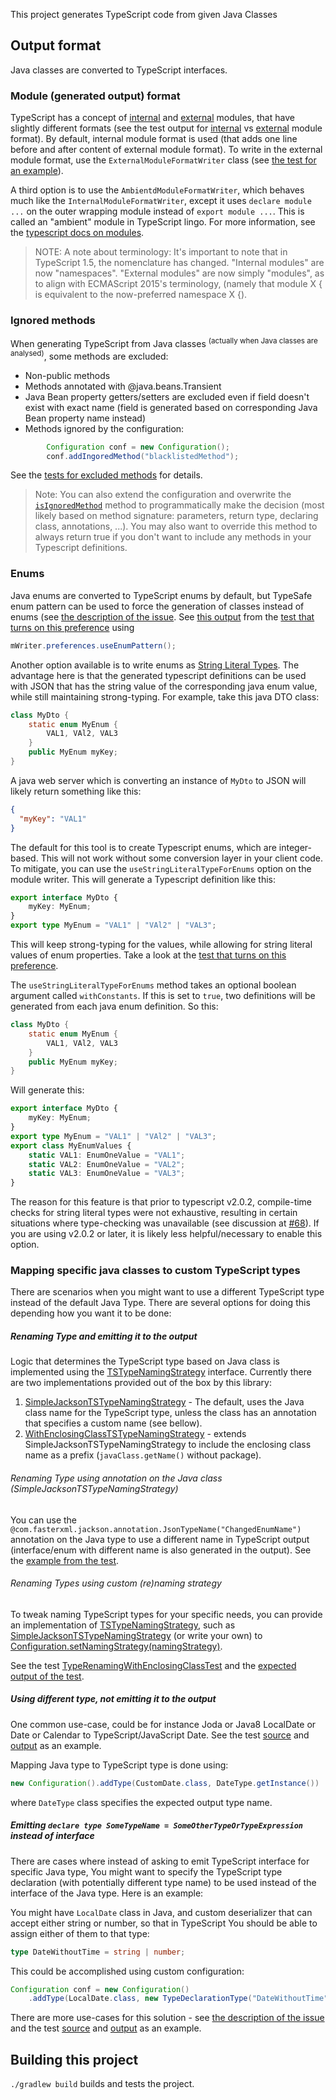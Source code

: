 This project generates TypeScript code from given Java Classes

## Output format
Java classes are converted to TypeScript interfaces.


### Module (generated output) format
TypeScript has a concept of [internal](http://www.typescriptlang.org/Handbook#modules) and [external](http://www.typescriptlang.org/Handbook#modules-going-external) modules, that have slightly different formats (see the test output for [internal](src/test/resources/java2typescript/jackson/module/DefinitionGeneratorTest.internalModuleFormat.d.ts) vs [external](src/test/resources/java2typescript/jackson/module/DefinitionGeneratorTest.externalModuleFormat.d.ts) module format). By default, internal module format is used (that adds one line before and after content of external module format). To write in the external module format, use the `ExternalModuleFormatWriter` class (see [the test for an example](src/test/java/java2typescript/jackson/module/DefinitionGeneratorTest.java#L85-L97)).

A third option is to use the `AmbientdModuleFormatWriter`, which behaves much like the `InternalModuleFormatWriter`, except it uses `declare module ...` on the outer wrapping module instead of `export module ...`. This is called an "ambient" module in TypeScript lingo. For more information, see the [typescript docs on modules](https://www.typescriptlang.org/docs/handbook/modules.html).

>NOTE: A note about terminology: It's important to note that in TypeScript 1.5, the nomenclature has changed. "Internal modules" are now "namespaces". "External modules" are now simply "modules", as to align with ECMAScript 2015's terminology, (namely that module X { is equivalent to the now-preferred namespace X {).

### Ignored methods
When generating TypeScript from Java classes <sup>(actually when Java classes are analysed)</sup>, some methods are excluded:
* Non-public methods
* Methods annotated with @java.beans.Transient
* Java Bean property getters/setters are excluded even if field doesn't exist with exact name (field is generated based on corresponding Java Bean property name instead)
* Methods ignored by the configuration:

```Java
		Configuration conf = new Configuration();
		conf.addIngoredMethod("blacklistedMethod");
```

See the [tests for excluded methods](src/test/java/java2typescript/jackson/module/ExcludedMethodsTest.java#L33-L65) for details.

> Note: You can also extend the configuration and overwrite the [`isIgnoredMethod`](src/main/java/java2typescript/jackson/module/Configuration.java#L44-L49) method to programmatically make the decision (most likely based on method signature: parameters, return type, declaring class, annotations, ...). You may also want to override this method to always return true if you don't want to include any methods in your Typescript definitions.


### Enums
Java enums are converted to TypeScript enums by default,
but TypeSafe enum pattern can be used to force the generation of classes instead of enums (see [the description of the issue](https://github.com/raphaeljolivet/java2typescript/issues/13).
See [this output](src/test/resources/java2typescript/jackson/module/WriterPreferencesTest.enumToEnumPattern.d.ts) from the [test that turns on this preference](src/test/java/java2typescript/jackson/module/WriterPreferencesTest.java#L49) using

```Java
mWriter.preferences.useEnumPattern();
```

Another option available is to write enums as [String Literal Types](https://www.typescriptlang.org/docs/handbook/advanced-types.html#string-literal-types).
The advantage here is that the generated typescript definitions can be used with JSON that has the string value of the corresponding java enum value, while still maintaining
strong-typing. For example, take this java DTO class:

```java
class MyDto {
    static enum MyEnum {
        VAL1, VAl2, VAL3
    }
    public MyEnum myKey;
}

```

A java web server which is converting an instance of `MyDto` to JSON will likely return something like this:

```json
{
  "myKey": "VAL1"
}
```

The default for this tool is to create Typescript enums, which are integer-based. This will not work without some
conversion layer in your client code. To mitigate, you can use the `useStringLiteralTypeForEnums` option on the module
writer. This will generate a Typescript definition like this:

```TypeScript
export interface MyDto {
    myKey: MyEnum;
}
export type MyEnum = "VAL1" | "VAl2" | "VAL3";
```

This will keep strong-typing for the values, while allowing for string literal values of enum properties. Take a look at
the [test that turns on this preference](src/test/java/java2typescript/jackson/module/WriterPreferencesTest.java#L67).

The `useStringLiteralTypeForEnums` method takes an optional boolean argument called `withConstants`. If this is set to `true`, two definitions will be generated from each java enum definition. So this:

```Java
class MyDto {
    static enum MyEnum {
        VAL1, VAl2, VAL3
    }
    public MyEnum myKey;
}
```

Will generate this:

```TypeScript
export interface MyDto {
    myKey: MyEnum;
}
export type MyEnum = "VAL1" | "VAl2" | "VAL3";
export class MyEnumValues {
    static VAL1: EnumOneValue = "VAL1";
    static VAL2: EnumOneValue = "VAL2";
    static VAL3: EnumOneValue = "VAL3";
}
```

The reason for this feature is that prior to typescript v2.0.2, compile-time checks for string literal types were not exhaustive, resulting in certain situations where type-checking was unavailable (see discussion at [#68](https://github.com/raphaeljolivet/java2typescript/issues/68)). If you are using v2.0.2 or later, it is likely less helpful/necessary to enable this option.


### Mapping specific java classes to custom TypeScript types
There are scenarios when you might want to use a different TypeScript type instead of the default Java Type. There are several options for doing this depending how you want it to be done:

##### Renaming Type and emitting it to the output
Logic that determines the TypeScript type based on Java class is implemented using the [TSTypeNamingStrategy](src/main/java/java2typescript/jackson/module/conf/typename/TSTypeNamingStrategy.java) interface. Currently there are two implementations provided out of the box by this library:
1. [SimpleJacksonTSTypeNamingStrategy](src/main/java/java2typescript/jackson/module/conf/typename/SimpleJacksonTSTypeNamingStrategy.java) - The default, uses the Java class name for the TypeScript type, unless the class has an annotation that specifies a custom name (see bellow).
1. [WithEnclosingClassTSTypeNamingStrategy](jackson/module/conf/typename/WithEnclosingClassTSTypeNamingStrategy.java) - extends SimpleJacksonTSTypeNamingStrategy to include the enclosing class name as a prefix (`javaClass.getName()` without package).

###### Renaming Type using annotation on the Java class (SimpleJacksonTSTypeNamingStrategy)
You can use the `@com.fasterxml.jackson.annotation.JsonTypeName("ChangedEnumName")` annotation on the Java type to use a different name in TypeScript output (interface/enum with different name is also generated in the output).
See the [example from the test](src/test/java/java2typescript/jackson/module/DefinitionGeneratorTest.java#L37).

###### Renaming Types using custom (re)naming strategy
To tweak naming TypeScript types for your specific needs, you can provide an implementation of [TSTypeNamingStrategy](src/main/java/java2typescript/jackson/module/conf/typename/TSTypeNamingStrategy.java), such as [SimpleJacksonTSTypeNamingStrategy](src/main/java/java2typescript/jackson/module/conf/typename/SimpleJacksonTSTypeNamingStrategy.java) (or write your own) to [Configuration.setNamingStrategy(namingStrategy)](src/main/java/java2typescript/jackson/module/Configuration.java#L61).

See the test [TypeRenamingWithEnclosingClassTest](src/test/java/java2typescript/jackson/module/TypeRenamingWithEnclosingClassTest.java#L34) and the [expected output of the test](src/test/resources/java2typescript/jackson/module/TypeRenamingWithEnclosingClassTest.twoClassesWithSameName.d.ts#L1).


##### Using different type, not emitting it to the output
One common use-case, could be for instance Joda or Java8 LocalDate or Date or Calendar to TypeScript/JavaScript Date.
See the test [source](src/test/java/java2typescript/jackson/module/CustomTypeDefinitionGeneratorTest.java#L57) and [output](src/test/resources/java2typescript/jackson/module/CustomTypeDefinitionGeneratorTest.classWithCustomTypeFields.d.ts) as an example.

Mapping Java type to TypeScript type is done using:

```Java
new Configuration().addType(CustomDate.class, DateType.getInstance())
```

where `DateType` class specifies the expected output type name.


##### Emitting `declare type SomeTypeName = SomeOtherTypeOrTypeExpression` instead of interface
There are cases where instead of asking to emit TypeScript interface for specific Java type,
You might want to specify the TypeScript type declaration
(with potentially different type name)
to be used instead of the interface of the Java type. Here is an example:

You might have `LocalDate` class in Java, and custom deserializer that can accept either string or number, so that in TypeScript You should be able to assign either of them to that type:
```TypeScript
type DateWithoutTime = string | number;
```
This could be accomplished using custom configuration:
```Java
Configuration conf = new Configuration()
	.addType(LocalDate.class, new TypeDeclarationType("DateWithoutTime", "string | number"));
```
There are more use-cases for this solution - see
[the description of the issue](https://github.com/raphaeljolivet/java2typescript/issues/76)
and the test [source](src/test/java/java2typescript/jackson/module/CustomTypeDefinitionGeneratorTest.java#L82)
and [output](src/test/resources/java2typescript/jackson/module/CustomTypeDefinitionGeneratorTest.classWithCustomTypeFields.d.ts) as an example.

## Building this project
`./gradlew build` builds and tests the project.
